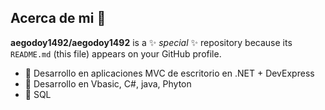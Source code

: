 ## Acerca de mi 👋


**aegodoy1492/aegodoy1492** is a ✨ _special_ ✨ repository because its `README.md` (this file) appears on your GitHub profile.

<!-- Here are some ideas to get you started: -->

<!-- - 🔭 I’m currently working on --> 
- 🌱 Desarrollo en aplicaciones MVC de escritorio en .NET + DevExpress
- 🌱 Desarrollo en Vbasic, C#, java, Phyton
- 🌱 SQL
<!-- - 👯 I’m looking to collaborate on ... -->
<!-- - 🤔 I’m looking for help with ... -->
<!-- - 💬 Ask me about ... -->
<!-- - 📫 How to reach me: ... -->
<!-- - 😄 Pronouns: ... -->
<!-- - ⚡ Fun fact: ... -->

